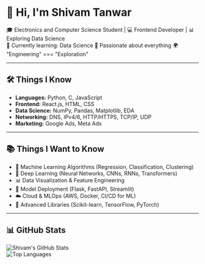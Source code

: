 # 👋 Hi, I'm Shivam Tanwar  

🎓 Electronics and Computer Science Student | 💻 Frontend Developer | 📊 Exploring Data Science  
🌱 Currently learning: Data Science
🚀 Passionate about everything 
🌍 "Engineering" === "Exploration"

---

## 🛠️ Things I Know 
- **Languages:** Python, C, JavaScript  
- **Frontend:** React.js, HTML, CSS  
- **Data Science:** NumPy, Pandas, Matplotlib, EDA  
- **Networking:** DNS, IPv4/6, HTTP/HTTPS, TCP/IP, UDP
- **Marketing:** Google Ads, Meta Ads

---

## 📚 Things I Want to Know
- 🤖 Machine Learning Algorithms (Regression, Classification, Clustering)  
- 🧠 Deep Learning (Neural Networks, CNNs, RNNs, Transformers)  
- 📊 Data Visualization & Feature Engineering  
- 🔗 Model Deployment (Flask, FastAPI, Streamlit)  
- ☁️ Cloud & MLOps (AWS, Docker, CI/CD for ML)  
- 🧩 Advanced Libraries (Scikit-learn, TensorFlow, PyTorch)  

---

## 📊 GitHub Stats
![Shivam's GitHub Stats](https://github-readme-stats.vercel.app/api?username=r3d-slayer&show_icons=true&theme=radical)  
![Top Languages](https://github-readme-stats.vercel.app/api/top-langs/?username=r3d-slayer&layout=compact&theme=radical)  

